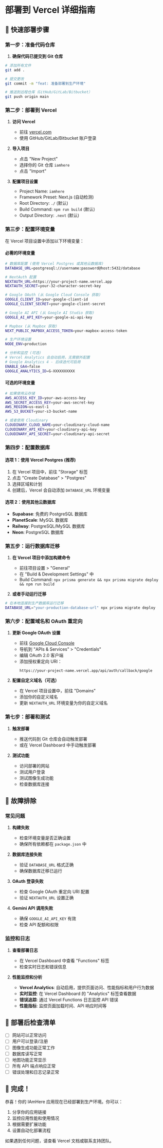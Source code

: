 # 部署到 Vercel 详细指南

## 🚀 快速部署步骤

### 第一步：准备代码仓库

1. **确保代码已提交到 Git 仓库**
```bash
# 添加所有文件
git add .

# 提交更改
git commit -m "feat: 准备部署到生产环境"

# 推送到远程仓库（GitHub/GitLab/Bitbucket）
git push origin main
```

### 第二步：部署到 Vercel

1. **访问 Vercel**
   - 前往 [vercel.com](https://vercel.com)
   - 使用 GitHub/GitLab/Bitbucket 账户登录

2. **导入项目**
   - 点击 "New Project"
   - 选择你的 Git 仓库 `iamhere`
   - 点击 "Import"

3. **配置项目设置**
   - Project Name: `iamhere`
   - Framework Preset: Next.js (自动检测)
   - Root Directory: `./` (默认)
   - Build Command: `npm run build` (默认)
   - Output Directory: `.next` (默认)

### 第三步：配置环境变量

在 Vercel 项目设置中添加以下环境变量：

#### 必需的环境变量

```bash
# 数据库配置 (使用 Vercel Postgres 或其他云数据库)
DATABASE_URL=postgresql://username:password@host:5432/database

# NextAuth 配置
NEXTAUTH_URL=https://your-project-name.vercel.app
NEXTAUTH_SECRET=your-32-character-secret-key

# Google OAuth (从 Google Cloud Console 获取)
GOOGLE_CLIENT_ID=your-google-client-id
GOOGLE_CLIENT_SECRET=your-google-client-secret

# Google AI API (从 Google AI Studio 获取)
GOOGLE_AI_API_KEY=your-google-ai-api-key

# Mapbox (从 Mapbox 获取)
NEXT_PUBLIC_MAPBOX_ACCESS_TOKEN=your-mapbox-access-token

# 生产环境设置
NODE_ENV=production

# 分析和监控 (可选)
# Vercel Analytics 会自动启用，无需额外配置
# Google Analytics 4 - 后续迭代可启用
ENABLE_GA4=false
GOOGLE_ANALYTICS_ID=G-XXXXXXXXXX
```

#### 可选的环境变量

```bash
# 如果使用云存储
AWS_ACCESS_KEY_ID=your-aws-access-key
AWS_SECRET_ACCESS_KEY=your-aws-secret-key
AWS_REGION=us-east-1
AWS_S3_BUCKET=your-s3-bucket-name

# 或者使用 Cloudinary
CLOUDINARY_CLOUD_NAME=your-cloudinary-cloud-name
CLOUDINARY_API_KEY=your-cloudinary-api-key
CLOUDINARY_API_SECRET=your-cloudinary-api-secret
```

### 第四步：配置数据库

#### 选项 1：使用 Vercel Postgres (推荐)

1. 在 Vercel 项目中，前往 "Storage" 标签
2. 点击 "Create Database" > "Postgres"
3. 选择区域和计划
4. 创建后，Vercel 会自动添加 `DATABASE_URL` 环境变量

#### 选项 2：使用其他云数据库

- **Supabase**: 免费的 PostgreSQL 数据库
- **PlanetScale**: MySQL 数据库
- **Railway**: PostgreSQL/MySQL 数据库
- **Neon**: PostgreSQL 数据库

### 第五步：运行数据库迁移

1. **在 Vercel 项目中添加构建命令**
   - 前往项目设置 > "General"
   - 在 "Build & Development Settings" 中
   - Build Command: `npx prisma generate && npx prisma migrate deploy && npm run build`

2. **或者手动运行迁移**
```bash
# 在本地连接到生产数据库运行迁移
DATABASE_URL="your-production-database-url" npx prisma migrate deploy
```

### 第六步：配置域名和 OAuth 重定向

1. **更新 Google OAuth 设置**
   - 前往 [Google Cloud Console](https://console.cloud.google.com/)
   - 导航到 "APIs & Services" > "Credentials"
   - 编辑 OAuth 2.0 客户端
   - 添加授权重定向 URI：
     ```
     https://your-project-name.vercel.app/api/auth/callback/google
     ```

2. **配置自定义域名（可选）**
   - 在 Vercel 项目设置中，前往 "Domains"
   - 添加你的自定义域名
   - 更新 `NEXTAUTH_URL` 环境变量为你的自定义域名

### 第七步：部署和测试

1. **触发部署**
   - 推送代码到 Git 仓库会自动触发部署
   - 或在 Vercel Dashboard 中手动触发部署

2. **测试功能**
   - 访问部署的网站
   - 测试用户登录
   - 测试图像生成功能
   - 检查数据库连接

## 🔧 故障排除

### 常见问题

1. **构建失败**
   - 检查环境变量是否正确设置
   - 确保所有依赖都在 `package.json` 中

2. **数据库连接失败**
   - 验证 `DATABASE_URL` 格式正确
   - 确保数据库迁移已运行

3. **OAuth 登录失败**
   - 检查 Google OAuth 重定向 URI 配置
   - 验证 `NEXTAUTH_URL` 设置正确

4. **Gemini API 调用失败**
   - 确保 `GOOGLE_AI_API_KEY` 有效
   - 检查 API 配额和权限

### 监控和日志

1. **查看部署日志**
   - 在 Vercel Dashboard 中查看 "Functions" 标签
   - 检查实时日志和错误信息

2. **性能监控和分析**
   - **Vercel Analytics**: 自动启用，提供页面访问、性能指标和用户行为数据
   - **实时监控**: 在 Vercel Dashboard 的 "Analytics" 标签查看数据
   - **错误追踪**: 通过 Vercel Functions 日志监控 API 错误
   - **性能指标**: 监控页面加载时间、API 响应时间等

## 📝 部署后检查清单

- [ ] 网站可以正常访问
- [ ] 用户可以登录/注册
- [ ] 图像生成功能正常工作
- [ ] 数据库读写正常
- [ ] 地图功能正常显示
- [ ] 所有 API 端点响应正常
- [ ] 错误处理和日志记录正常

## 🎉 完成！

恭喜！你的 IAmHere 应用现在已经部署到生产环境。你可以：

1. 分享你的应用链接
2. 监控应用性能和使用情况
3. 根据需要扩展功能
4. 设置自动化部署流程

如果遇到任何问题，请查看 Vercel 文档或联系支持团队。